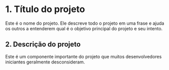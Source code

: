 # 1. Título do projeto
<p> Este é o nome do projeto. Ele descreve todo o projeto em uma frase e ajuda os outros a entenderem qual é o objetivo principal do projeto e seu intento. </p>

##  2. Descrição do projeto 
<p> 
  Este é um componente importante do projeto que muitos desenvolvedores iniciantes geralmente desconsideram.
</p>

## 
